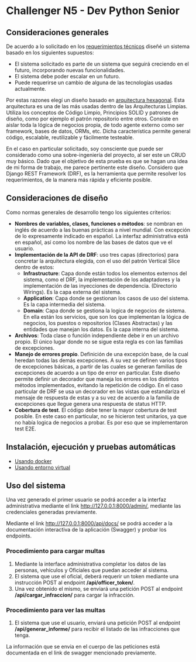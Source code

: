 # Challenger N5 - Dev Python Senior
## Consideraciones generales
De acuerdo a lo solicitado en los [requerimientos técnicos](docs/challenger.md) diseñé un sistema basado en los siguientes supuestos:
- El sistema solicitado es parte de un sistema que seguirá creciendo en el futuro, incorporando nuevas funcionalidades.
- El sistema debe poder escalar en un futuro.
- Puede requerirse un cambio de alguna de las tecnologías usadas actualmente.

Por estas razones elegí un diseño basado en [arquitectura hexagonal](docs/arquitectura_hexagonal.md). 
Esta arquitectura es una de las más usadas dentro de las Arquitecturas Limpias. 
Utiliza los conceptos de Código Limpio, Principios SOLID y patrones de diseño, como por ejemplo el patrón repositorio entre otros.
Consiste en aislar toda la lógica de negocios propia, de todo agente externo como ser framework, bases de datos, ORMs, etc.
Dicha característica permite general código, escalable, reutilizable y fácilmente testeable.

En el caso en particular solicitado, soy consciente que puede ser considerado como una sobre-ingeniería del proyecto, al ser este un CRUD muy básico. 
Dado que el objetivo de esta prueba es que se hagan una idea de mi forma de trabajo, me parece pertinente este diseño.
Considero que Django REST Framework (DRF), es la herramienta que permite resolver los requerimientos, de la manera más rápida y eficiente posible.

## Consideraciones de diseño
Como normas generales de desarrollo tengo los siguientes criterios:
- **Nombres de variables, clases, funciones o métodos**: se nombran en inglés de acuerdo a las buenas prácticas a nivel mundial. Con excepción de lo expresamente indicado en español. La interfaz administrativa está en español, así como los nombre de las bases de datos que ve el usuario.
- **Implementación de la API de DRF**: uso tres capas (directorios) para concretar la arquitectura elegida, con el uso del patrón Vertical Slice dentro de estos:
  - **Infrastructure**: Capa donde están todos los elementos externos del sistema, como el DRF, la implementación de los adaptadores y la implementación de las inyecciones de dependencia. (Directorio Wirings). Es la capa externa del sistema.
  - **Application**: Capa donde se gestionan los casos de uso del sistema. Es la capa intermedia del sistema.
  - **Domain**: Capa donde se gestiona la logica de negocios de sistema. En ella están los servicios, que son los que implementan la lógica de negocios, los puestos o repositorios (Clases Abstractas) y las entidades que manejan los datos. Es la capa interna del sistema.
- **Archivos**: Toda clase o función independiente debe ir en un archivo propio. El único lugar donde no se sigue esta regla es con las familias de excepciones.
- **Manejo de errores propio**. Definición de una excepción base, de la cual heredan todas las demás excepciones. A su vez se definen varios tipos de excepciones básicas, a partir de las cuales se generan familias de excepciones de acuerdo a un tipo de error en particular. Este diseño permite definir un decorador que maneja los errores en los distintos métodos implementados, evitando la repetición de código. En el caso particular de DRF se usa un decorador en las vistas que estandariza el mensaje de respuesta de estas y a su vez de acuerdo a la familia de excepciones que llegue genera una respuesta de status HTTP.
- **Cobertura de test**. El código debe tener la mayor cobertura de test posible. En este caso en particular, no se hicieron test unitarios, ya que no había logica de negocios a probar. Es por eso que se implementaron test E2E.

## Instalación, ejecución y pruebas automáticas
- [Usando docker](docs/docker_install.md)
- [Usando entorno virtual](docs/virtual_env_install.md)


## Uso del sistema
Una vez generado el primer usuario se podrá acceder a la interfaz administrativa mediante el link http://127.0.0.1:8000/admin/, mediante las credenciales generadas previamente.

Mediante el link http://127.0.0.1:8000/api/docs/ se podrá acceder a la documentación interactiva de la aplicación (Swagger) y probar los endpoints.

### Procedimiento para cargar multas
1. Mediante la interface administrativa completar los datos de las personas, vehículos y Oficiales que puedan acceder al sistema.
2. El sistema que use el oficial, deberá requerir un token mediante una instrucción POST al endpoint **/api/officer_token/**.
3. Una vez obtenido el mismo, se enviará una petición POST al endpoint **/api/cargar_infraccion/** para cargar la infracción.

### Procedimiento para ver las multas
1. El sistema que use el usuario, enviará una petición POST al endpoint **/api/generar_informe/** para recibir el listado de las infracciones que tenga.

La información que se envia en el cuerpo de las peticiones está documentada en el link de swagger mencionado previamente.



